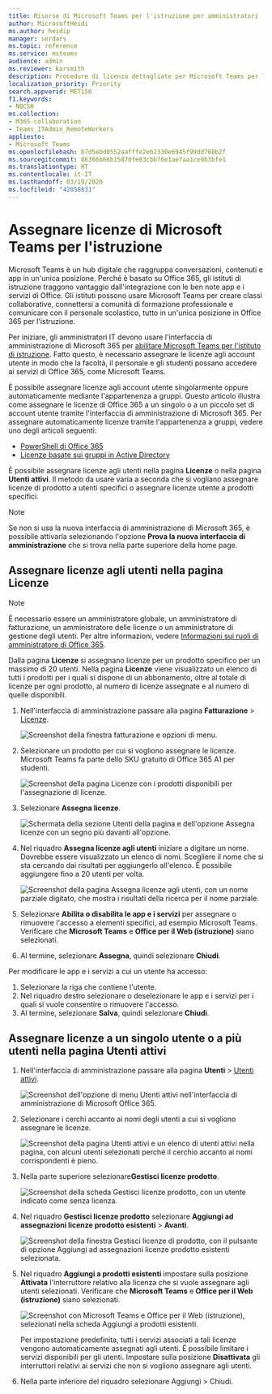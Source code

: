 ```yaml
---
title: Risorse di Microsoft Teams per l'istruzione per amministratori
author: MicrosoftHeidi
ms.author: heidip
manager: serdars
ms.topic: reference
ms.service: msteams
audience: admin
ms.reviewer: karsmith
description: Procedure di licenza dettagliate per Microsoft Teams per l'istruzione.
localization_priority: Priority
search.appverid: MET150
f1.keywords:
- NOCSH
ms.collection:
- M365-collaboration
- Teams_ITAdmin_RemoteWorkers
appliesto:
- Microsoft Teams
ms.openlocfilehash: b7d5ebd0552aafffe2eb2330e6945f99dd788b2f
ms.sourcegitcommit: 86366b66b15870fe83cbb76e1ae7aa1ce9b3bfe1
ms.translationtype: HT
ms.contentlocale: it-IT
ms.lasthandoff: 03/19/2020
ms.locfileid: "42858631"
---
```

# <a name="assign-microsoft-teams-licenses-for-edu"></a>Assegnare licenze di Microsoft Teams per l'istruzione

Microsoft Teams è un hub digitale che raggruppa conversazioni, contenuti e app in un'unica posizione. Perché è basato su Office 365, gli istituti di istruzione traggono vantaggio dall'integrazione con le ben note app e i servizi di Office. Gli istituti possono usare Microsoft Teams per creare classi collaborative, connettersi a comunità di formazione professionale e comunicare con il personale scolastico, tutto in un'unica posizione in Office 365 per l'istruzione.

Per iniziare, gli amministratori IT devono usare l'interfaccia di amministrazione di Microsoft 365 per [abilitare Microsoft Teams per l'istituto di istruzione](https://docs.microsoft.com/microsoft-365/education/intune-edu-trial/enable-microsoft-teams).
Fatto questo, è necessario assegnare le licenze agli account utente in modo che la facoltà, il personale e gli studenti possano accedere ai servizi di Office 365, come Microsoft Teams.

È possibile assegnare licenze agli account utente singolarmente oppure automaticamente mediante l'appartenenza a gruppi. Questo articolo illustra come assegnare le licenze di Office 365 a un singolo o a un piccolo set di account utente tramite l'interfaccia di amministrazione di Microsoft 365. Per assegnare automaticamente licenze tramite l'appartenenza a gruppi, vedere uno degli articoli seguenti:

- [PowerShell di Office 365](https://docs.microsoft.com/office365/enterprise/powershell/assign-licenses-to-user-accounts-with-office-365-powershell)
- [Licenze basate sui gruppi in Active Directory](https://docs.microsoft.com/azure/active-directory/users-groups-roles/licensing-groups-assign)

È possibile assegnare licenze agli utenti nella pagina **Licenze** o nella pagina **Utenti attivi**. Il metodo da usare varia a seconda che si vogliano assegnare licenze di prodotto a utenti specifici o assegnare licenze utente a prodotti specifici.

> [!NOTE]
> Se non si usa la nuova interfaccia di amministrazione di Microsoft 365, è possibile attivarla selezionando l'opzione **Prova la nuova interfaccia di amministrazione** che si trova nella parte superiore della home page.

## <a name="assign-licenses-to-users-on-the-licenses-page"></a>Assegnare licenze agli utenti nella pagina Licenze

> [!NOTE]
> È necessario essere un amministratore globale, un amministratore di fatturazione, un amministratore delle licenze o un amministratore di gestione degli utenti. Per altre informazioni, vedere [Informazioni sui ruoli di amministratore di Office 365](https://docs.microsoft.com/microsoft-365/admin/add-users/about-admin-roles).

Dalla pagina **Licenze** si assegnano licenze per un prodotto specifico per un massimo di 20 utenti. Nella pagina **Licenze** viene visualizzato un elenco di tutti i prodotti per i quali si dispone di un abbonamento, oltre al totale di licenze per ogni prodotto, al numero di licenze assegnate e al numero di quelle disponibili.

1. Nell'interfaccia di amministrazione passare alla pagina **Fatturazione** > [Licenze](https://go.microsoft.com/fwlink/p/?linkid=842264).

   ![Screenshot della finestra fatturazione e opzioni di menu.](media/EDU-Lic-Billing-License.png)
2. Selezionare un prodotto per cui si vogliono assegnare le licenze. Microsoft Teams fa parte dello SKU gratuito di Office 365 A1 per studenti.

   ![Screenshot della pagina Licenze con i prodotti disponibili per l'assegnazione di licenze.](media/EDU-Lic-Licenses-Products.png)
3. Selezionare **Assegna licenze**.

   ![Schermata della sezione Utenti della pagina e dell'opzione Assegna licenze con un segno più davanti all'opzione.](media/EDU-Lic-Assign-Licenses.png)
4. Nel riquadro **Assegna licenze agli utenti** iniziare a digitare un nome. Dovrebbe essere visualizzato un elenco di nomi. Scegliere il nome che si sta cercando dai risultati per aggiungerlo all'elenco. È possibile aggiungere fino a 20 utenti per volta.

   ![Screenshot della pagina Assegna licenze agli utenti, con un nome parziale digitato, che mostra i risultati della ricerca per il nome parziale.](media/EDU-Lic-Assign-Licenses-Users.png)
5. Selezionare **Abilita o disabilita le app e i servizi** per assegnare o rimuovere l'accesso a elementi specifici, ad esempio Microsoft Teams. Verificare che **Microsoft Teams** e **Office per il Web (istruzione)** siano selezionati.
6. Al termine, selezionare **Assegna**, quindi selezionare **Chiudi**.

Per modificare le app e i servizi a cui un utente ha accesso:

1. Selezionare la riga che contiene l'utente.
1. Nel riquadro destro selezionare o deselezionare le app e i servizi per i quali si vuole consentire o rimuovere l'accesso.
1. Al termine, selezionare **Salva**, quindi selezionare **Chiudi**.

## <a name="assign-licenses-to-an-individual-or-multiple-users-on-the-active-users-page"></a>Assegnare licenze a un singolo utente o a più utenti nella pagina Utenti attivi

1. Nell'interfaccia di amministrazione passare alla pagina **Utenti** > [Utenti attivi](https://go.microsoft.com/fwlink/p/?linkid=834822).

   ![Screenshot dell'opzione di menu Utenti attivi nell'interfaccia di amministrazione di Microsoft Office 365.](media/EDU-Lic-Active-Users.png)
2. Selezionare i cerchi accanto ai nomi degli utenti a cui si vogliono assegnare le licenze.

   ![Screenshot della pagina Utenti attivi e un elenco di utenti attivi nella pagina, con alcuni utenti selezionati perché il cerchio accanto ai nomi corrispondenti è pieno.](media/EDU-Lic-Active-Users-List.png)
3. Nella parte superiore selezionare**Gestisci licenze prodotto**.

   ![Screenshot della scheda Gestisci licenze prodotto, con un utente indicato come senza licenza.](media/EDU-Lic-Manage-Product-Licenses.png)
4. Nel riquadro **Gestisci licenze prodotto** selezionare **Aggiungi ad assegnazioni licenze prodotto esistenti** > **Avanti**.

   ![Screenshot della finestra Gestisci licenze di prodotto, con il pulsante di opzione Aggiungi ad assegnazioni licenze prodotto esistenti selezionata.](media/EDU-Lic-Add-Existing-Product.png)
5. Nel riquadro **Aggiungi a prodotti esistenti** impostare sulla posizione **Attivata** l'interruttore relativo alla licenza che si vuole assegnare agli utenti selezionati. Verificare che **Microsoft Teams** e **Office per il Web (istruzione)** siano selezionati.

   ![Screenshot con Microsoft Teams e Office per il Web (istruzione), selezionati nella scheda Aggiungi a prodotti esistenti.](media/EDU-Lic-Add-Existing-Products.png)

   Per impostazione predefinita, tutti i servizi associati a tali licenze vengono automaticamente assegnati agli utenti. È possibile limitare i servizi disponibili per gli utenti. Impostare sulla posizione **Disattivata** gli interruttori relativi ai servizi che non si vogliono assegnare agli utenti.
6. Nella parte inferiore del riquadro selezionare Aggiungi > Chiudi.

